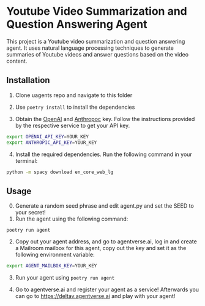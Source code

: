# Youtube Video Summarization and Question Answering Agent

This project is a Youtube video summarization and question answering agent. It uses natural language processing techniques to generate summaries of Youtube videos and answer questions based on the video content.

## Installation

1. Clone uagents repo and navigate to this folder

2. Use `poetry install` to install the dependencies

3. Obtain the [OpenAI](https://openai.com/) and [Anthropoc](https://anthropic.com/) key. Follow the instructions provided by the respective service to get your API key.

```bash
export OPENAI_API_KEY=YOUR_KEY
export ANTHROPIC_API_KEY=YOUR_KEY
```

4. Install the required dependencies. Run the following command in your terminal:
  ```bash
  python -m spacy download en_core_web_lg
  ```


## Usage

0. Generate a random seed phrase and edit agent.py and set the SEED to your secret!
1. Run the agent using the following command:
```
poetry run agent
```

2. Copy out your agent address, and go to agentverse.ai, log in and create a Mailroom mailbox for this agent, copy out the key and set it as the following environment variable:
```bash
export AGENT_MAILBOX_KEY=YOUR_KEY
```

3. Run your agent using `poetry run agent`

4. Go to agentverse.ai and register your agent as a service! Afterwards you can go to https://deltav.agentverse.ai and play with your agent!

